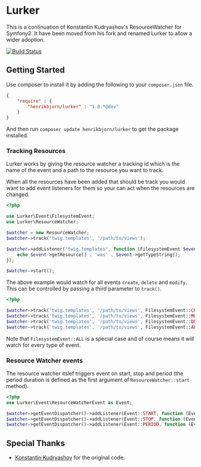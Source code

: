Lurker
======

This is a continuation of Konstantin Kudryashov's ResourceWatcher for Symfony2. It have been moved
from his fork and renamed Lurker to allow a wider adoption.

[![Build Status](https://travis-ci.org/henrikbjorn/Lurker.png?branch=master)](https://travis-ci.org/henrikbjorn/Lurker)

Getting Started
---------------

Use composer to install it by adding the following to your `composer.json` file.

``` json
{
    "require" : {
        "henrikbjorn/lurker" : "1.0.*@dev"
    }
}
```

And then run `composer update henrikbjorn/lurker` to get the package installed.

### Tracking Resources

Lurker works by giving the resource watcher a tracking id which is the name of the event and a path to
the resource you want to track.

When all the resources have been added that should be track you would want to add event listeners for them so
your can act when the resources are changed.

``` php
<?php

use Lurker\Event\FilesystemEvent;
use Lurker\ResourceWatcher;

$watcher = new ResourceWatcher;
$watcher->track('twig.templates', '/path/to/views');

$watcher->addListener('twig.templates', function (FilesystemEvent $event) {
    echo $event->getResource() . 'was' . $event->getTypeString();
});

$watcher->start();
```

The above example would watch for all events `create`, `delete` and `modify`. This can be controlled by passing a
third parameter to `track()`.

``` php
<?php

$watcher->track('twig.templates', '/path/to/views', FilesystemEvent::CREATE);
$watcher->track('twig.templates', '/path/to/views', FilesystemEvent::MODIFY);
$watcher->track('twig.templates', '/path/to/views', FilesystemEvent::DELETE);
$watcher->track('twig.templates', '/path/to/views', FilesystemEvent::ALL);
```

Note that `FilesystemEvent::ALL` is a special case and of course means it will watch for every type of event.

### Resource Watcher events

The resource watcher itslef triggers event on start, stop and period (the period
duration is defined as the first argument of `ResourceWatcher::start` method).

``` php
<?php
use Lurker\Event\ResourceWatcherEvent as Event;

$watcher->getEventDispatcher()->addListener(Event::START, function (Event $event) { echo "resource watcher is starting\n"; });
$watcher->getEventDispatcher()->addListener(Event::STOP, function (Event $event) { echo "resource watcher is stopping\n"; });
$watcher->getEventDispatcher()->addListener(Event::PERIOD, function (Event $event) { echo "resource watcher has finished a period\n"; });
```

Special Thanks
--------------

* [Konstantin Kudryashov](http://twitter.com/everzet) for the original code.
